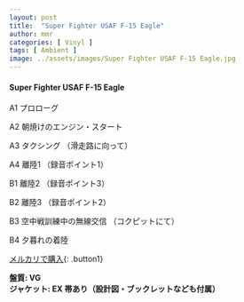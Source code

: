 ```yaml
---
layout: post
title:  "Super Fighter USAF F-15 Eagle"
author: mmr
categories: [ Vinyl ]
tags: [ Ambient ]
image: ../assets/images/Super Fighter USAF F-15 Eagle.jpg
---
```


#### Super Fighter USAF F-15 Eagle

A1  プロローグ

A2  朝焼けのエンジン・スタート

A3  タクシング （滑走路に向って）

A4  離陸1 （録音ポイント1）

B1  離陸2 （録音ポイント3）

B2  離陸3 （録音ポイント2）

B3  空中戦訓練中の無線交信 （コクピットにて）

B4  夕暮れの着陸


[メルカリで購入](https://jp.mercari.com/item/m59353657032){: .button1}


<div class="mt-4 mb-4 d-flex align-items-center">
<strong class="mr-1">盤質: VG</strong>
</div>
<div class="mt-4 mb-4 d-flex align-items-center">
<strong class="mr-1">ジャケット: EX 帯あり（設計図・ブックレットなども付属）</strong>
</div>